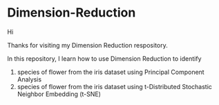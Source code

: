 # Dimension-Reduction

Hi

Thanks for visiting my Dimension Reduction respository.

In this repository, I learn how to use Dimension Reduction to identify

1. species of flower from the iris dataset using Principal Component Analysis
2. species of flower from the iris dataset using t-Distributed Stochastic Neighbor Embedding (t-SNE)
